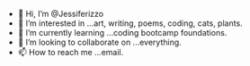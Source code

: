 - 👋 Hi, I’m @Jessiferizzo
- 👀 I’m interested in ...art, writing, poems, coding, cats, plants.
- 🌱 I’m currently learning ...coding bootcamp foundations.
- 💞️ I’m looking to collaborate on ...everything.
- 📫 How to reach me ...email.

<!---
Jessiferizzo/Jessiferizzo is a ✨ special ✨ repository because its `README.md` (this file) appears on your GitHub profile.
You can click the Preview link to take a look at your changes.
--->
